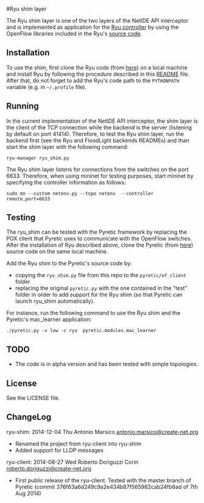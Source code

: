 #Ryu shim layer

The Ryu shim layer is one of the two layers of the NetIDE API interceptor and is implemented as application for the [Ryu controller](http://osrg.github.io/ryu/) by using the OpenFlow libraries included in the Ryu's [source code](https://github.com/osrg/ryu).  

## Installation

To use the shim, first clone the Ryu code (from [here](https://github.com/osrg/ryu)) on a local machine and install Ryu by following the procedure described in this [README](https://github.com/osrg/ryu/blob/master/README.rst) file.
After that, do not forget to add the Ryu's code path to the ```PYTHONPATH``` variable (e.g. in ```~/.profile``` file).

## Running

In the current implementation of the NetIDE API interceptor, the shim layer is the client of the TCP connection while the backend is the server (listening by default on port 41414). Therefore, to test the Ryu shim layer, run the backend first (see the Ryu and FloodLight backends READMEs) and than start the shim layer with the following command:
```
ryu-manager ryu_shim.py
```
The Ryu shim layer listens for connections from the switches on the port 6633. Therefore, when using mininet for testing purposes, start mininet by specifying the controller information as follows:
```
sudo mn --custom netenv.py --topo netenv  --controller remote,port=6633
```
## Testing

The ryu_shim can be tested with the Pyretic framework by replacing the POX client that Pyretic uses to communicate with the OpenFlow switches. After the installation of Ryu described above, clone the Pyretic (from [here](https://github.com/frenetic-lang/pyretic)) source code on the same local machine.

Add the Ryu shim to the Pyretic's source code by:

* copying the ```ryu_shim.py``` file from this repo to the ```pyretic/of_client``` folder
* replacing the original ```pyretic.py``` with the one contained in the "test" folder in order to add support for the Ryu shim (so that Pyretic can launch ryu_shim automatically).

For instance, run the following command to use the Ryu shim and the Pyretic's mac_learner application:
```
./pyretic.py -v low -c ryu  pyretic.modules.mac_learner
```

## TODO

* The code is in alpha version and has been tested with simple topologies. 

## License

See the LICENSE file.

## ChangeLog

ryu-shim: 2014-12-04 Thu Antonio Marsico <antonio.marsico@create-net.org>

  * Renamed the project from ryu-client into ryu-shim
  * Added support for LLDP messages

ryu-client: 2014-08-27 Wed Roberto Doriguzzi Corin <roberto.doriguzzi@create-net.org>

  * First public release of the ryu-client. Tested with the master branch of Pyretic (commit 376f63a6d249c9a2e434b87f565982cab24fb6ad of 7th Aug 2014) 


